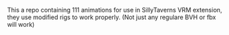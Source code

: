 This a repo containing 111 animations for use in SillyTaverns VRM extension, they use modified rigs to work properly. (Not just any regulare BVH or fbx will work)
